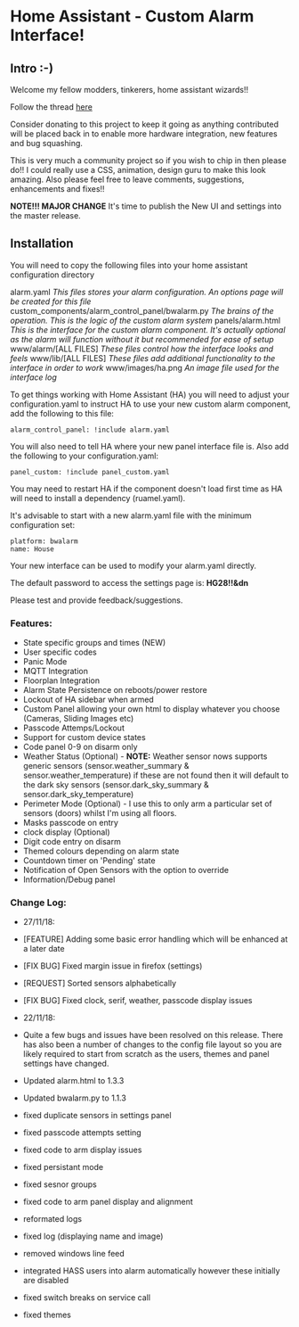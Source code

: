 # Home Assistant - Custom Alarm Interface!
## Intro :-)

Welcome my fellow modders, tinkerers, home assistant wizards!!

Follow the thread [here](https://community.home-assistant.io/t/yet-another-take-on-an-alarm-system/32386)

Consider donating to this project to keep it going as anything contributed will be placed back in to enable more hardware integration, new features and bug squashing.

This is very much a community project so if you wish to chip in then please do!! I could really use a CSS, animation, design guru to make this look amazing. Also please feel free to leave comments, suggestions, enhancements and fixes!!

**NOTE!!! MAJOR CHANGE** It's time to publish the New UI and settings into the master release.

## Installation

You will need to copy the following files into your home assistant configuration directory

alarm.yaml	*This files stores your alarm configuration. An options page will be created for this file*
custom_components/alarm_control_panel/bwalarm.py *The brains of the operation. This is the logic of the custom alarm system*
panels/alarm.html *This is the interface for the custom alarm component. It's actually optional as the alarm will function without it but recommended for ease of setup*
www/alarm/[ALL FILES] *These files control how the interface looks and feels*
www/lib/[ALL FILES] *These files add additional functionality to the interface in order to work*
www/images/ha.png *An image file used for the interface log*

To get things working with Home Assistant (HA) you will need to adjust your configuration.yaml to instruct HA to use your new custom alarm component, add the following to this file:
```
alarm_control_panel: !include alarm.yaml
```
You will also need to tell HA where your new panel interface file is. Also add the following to your configuration.yaml:
```
panel_custom: !include panel_custom.yaml
```
You may need to restart HA if the component doesn't load first time as HA will need to install a dependency (ruamel.yaml).

It's advisable to start with a new alarm.yaml file with the minimum configuration set:
```
platform: bwalarm
name: House
```
Your new interface can be used to modify your alarm.yaml directly.

The default password to access the settings page is: **HG28!!&dn**

Please test and provide feedback/suggestions.

### Features:
- State specific groups and times (NEW)
- User specific codes
- Panic Mode
- MQTT Integration
- Floorplan Integration
- Alarm State Persistence on reboots/power restore
- Lockout of HA sidebar when armed
- Custom Panel allowing your own html to display whatever you choose (Cameras, Sliding Images etc)
- Passcode Attemps/Lockout
- Support for custom device states
- Code panel 0-9 on disarm only
- Weather Status (Optional) - **NOTE:** Weather sensor nows supports generic sensors (sensor.weather_summary & sensor.weather_temperature) if these are not found then it will default to the dark sky sensors (sensor.dark_sky_summary & sensor.dark_sky_temperature)
- Perimeter Mode (Optional) - I use this to only arm a particular set of sensors (doors) whilst I'm using all floors.
- Masks passcode on entry
- clock display (Optional)
- Digit code entry on disarm
- Themed colours depending on alarm state
- Countdown timer on 'Pending' state
- Notification of Open Sensors with the option to override
- Information/Debug panel

### Change Log:
- 27/11/18:
- [FEATURE] Adding some basic error handling which will be enhanced at a later date
- [FIX BUG] Fixed margin issue in firefox (settings)
- [REQUEST] Sorted sensors alphabetically
- [FIX BUG] Fixed clock, serif, weather, passcode display issues

- 22/11/18:
- Quite a few bugs and issues have been resolved on this release. There has also been a number of changes to the config file layout so you are likely required to start from scratch as the users, themes and panel settings have changed.

- Updated alarm.html to 1.3.3
- Updated bwalarm.py to 1.1.3

- fixed duplicate sensors in settings panel
- fixed passcode attempts setting
- fixed code to arm display issues
- fixed persistant mode
- fixed sesnor groups
- fixed code to arm panel display and alignment
- reformated logs
- fixed log (displaying name and image)
- removed windows line feed
- integrated HASS users into alarm automatically however these initially are disabled
- fixed switch breaks on service call
- fixed themes

